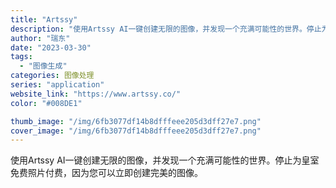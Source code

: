 ```yaml
---
title: "Artssy"
description: "使用Artssy AI一键创建无限的图像，并发现一个充满可能性的世界。停止为皇室免费照片付费，因为您可以立即创建完美的图"
author: "瑞东"
date: "2023-03-30"
tags:
  - "图像生成"
categories: 图像处理
series: "application"
website_link: "https://www.artssy.co/"
color: "#008DE1"

thumb_image: "/img/6fb3077df14b8dfffeee205d3dff27e7.png"
cover_image: "/img/6fb3077df14b8dfffeee205d3dff27e7.png"
---
```


使用Artssy AI一键创建无限的图像，并发现一个充满可能性的世界。停止为皇室免费照片付费，因为您可以立即创建完美的图像。 